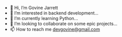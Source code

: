 - 👋 Hi, I’m Govine Jarrett
- 👀 I’m interested in backend development...
- 🌱 I’m currently learning Python...
- 💞️ I’m looking to collaborate on some epic projects...
- 📫 How to reach me devgovine@gmail.com

<!---
devgovi/devgovi is a ✨ special ✨ repository because its `README.md` (this file) appears on your GitHub profile.
You can click the Preview link to take a look at your changes.
--->
